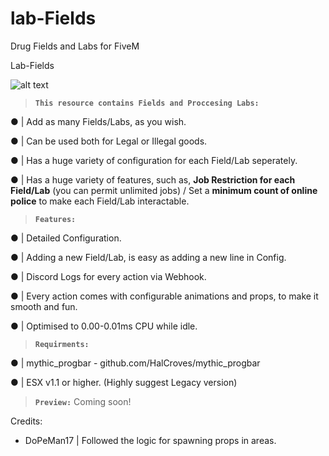 # lab-Fields
Drug Fields and Labs for FiveM

Lab-Fields

![alt text](https://media.discordapp.net/attachments/931656894924324925/931666180593299556/lab-fields.png?width=1202&height=676)

> __`This resource contains Fields and Proccesing Labs:`__

●  | Add as many Fields/Labs, as you wish.

●  | Can be used both for Legal or Illegal goods.

●  | Has a huge variety of configuration for each Field/Lab seperately.

●  | Has a huge variety of features, such as, __Job Restriction for each Field/Lab__ (you can permit unlimited jobs) / Set a __minimum count of online police__ to make each Field/Lab interactable.

> __`Features:`__

●  | Detailed Configuration.

●  | Adding a new Field/Lab, is easy as adding a new line in Config.

●  | Discord Logs for every action via Webhook.

●  | Every action comes with configurable animations and props, to make it smooth and fun.

●  | Optimised to 0.00-0.01ms CPU while idle.

> __`Requirments:`__

●  | mythic_progbar - github.com/HalCroves/mythic_progbar

●  | ESX v1.1 or higher. (Highly suggest Legacy version)

> __`Preview:`__
Coming soon!

Credits:
- DoPeMan17 | Followed the logic for spawning props in areas.
